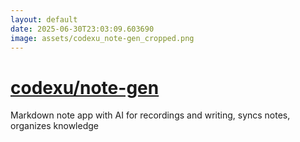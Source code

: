 ```yaml
---
layout: default
date: 2025-06-30T23:03:09.603690
image: assets/codexu_note-gen_cropped.png
---
```


# [codexu/note-gen](https://github.com/codexu/note-gen)

Markdown note app with AI for recordings and writing, syncs notes, organizes knowledge
